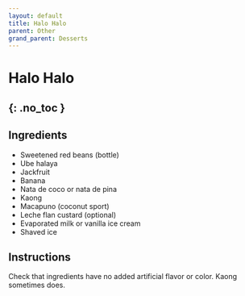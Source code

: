 ```yaml
---
layout: default
title: Halo Halo
parent: Other
grand_parent: Desserts
---
```


# Halo Halo
{: .no_toc }
---

## Ingredients

<ul>
	<li>Sweetened red beans (bottle)</li>
	<li>Ube halaya</li>
	<li>Jackfruit</li>
	<li>Banana</li>
	<li>Nata de coco or nata de pina</li>
	<li>Kaong</li>
	<li>Macapuno (coconut sport)</li>
	<li>Leche flan custard (optional)</li>
	<li>Evaporated milk or vanilla ice cream</li>
	<li>Shaved ice</li>
</ul>


## Instructions
Check that ingredients have no added artificial flavor or color. Kaong sometimes does.